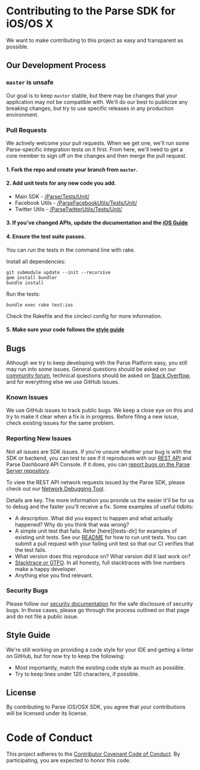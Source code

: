 # Contributing to the Parse SDK for iOS/OS X
We want to make contributing to this project as easy and transparent as possible.

## Our Development Process

### `master` is unsafe
Our goal is to keep `master` stable, but there may be changes that your application may not be compatible with. We'll do our best to publicize any breaking changes, but try to use specific releases in any production environment.

### Pull Requests
We actively welcome your pull requests. When we get one, we'll run some Parse-specific integration tests on it first. From here, we'll need to get a core member to sign off on the changes and then merge the pull request.

#### 1. Fork the repo and create your branch from `master`.

#### 2. Add unit tests for any new code you add.
- Main SDK - [/Parse/Tests/Unit/](/Parse/Tests/Unit/)
- Facebook Utils - [/ParseFacebookUtils/Tests/Unit/](/ParseFacebookUtils/Tests/Unit/)
- Twitter Utils - [/ParseTwitterUtils/Tests/Unit/](/ParseTwitterUtils/Tests/Unit/)

#### 3. If you've changed APIs, update the documentation and the [iOS Guide](https://github.com/parse-community/docs/tree/gh-pages/_includes/ios)

#### 4. Ensure the test suite passes.
You can run the tests in the command line with rake.

Install all dependencies:
```
git submodule update --init --recursive
gem install bundler
bundle install
```
Run the tests:
```
bundle exec rake test:ios
```
Check the Rakefile and the circleci config for more information.
   
#### 5. Make sure your code follows the [style guide](#style-guide)

## Bugs
Although we try to keep developing with the Parse Platform easy, you still may run into some issues. General questions should be asked on our [community forum](community-forum), technical questions should be asked on [Stack Overflow][stack-overflow], and for everything else we use GitHub issues.

### Known Issues
We use GitHub issues to track public bugs. We keep a close eye on this and try to make it clear when a fix is in progress. Before filing a new issue, check existing issues for the same problem.

### Reporting New Issues
Not all issues are SDK issues. If you're unsure whether your bug is with the SDK or backend, you can test to see if it reproduces with our [REST API][rest-api] and Parse Dashboard API Console. If it does, you can [report bugs on the Parse Server repository](https://github.com/parse-community/parse-server/issues/new/choose).

To view the REST API network requests issued by the Parse SDK, please check out our [Network Debugging Tool][network-debugging-tool].

Details are key. The more information you provide us the easier it'll be for us to debug and the faster you'll receive a fix. Some examples of useful tidbits:

* A description. What did you expect to happen and what actually happened? Why do you think that was wrong?
* A simple unit test that fails. Refer [here][tests-dir] for examples of existing unit tests. See our [README](README.md#usage) for how to run unit tests. You can submit a pull request with your failing unit test so that our CI verifies that the test fails.
* What version does this reproduce on? What version did it last work on?
* [Stacktrace or GTFO][stacktrace-or-gtfo]. In all honesty, full stacktraces with line numbers make a happy developer.
* Anything else you find relevant.


### Security Bugs
Please follow our [security documentation](https://github.com/parse-community/.github/blob/master/SECURITY.md) for the safe disclosure of security bugs. In those cases, please go through the process outlined on that page and do not file a public issue.

## Style Guide
We're still working on providing a code style for your IDE and getting a linter on GitHub, but for now try to keep the following:

* Most importantly, match the existing code style as much as possible.
* Try to keep lines under 120 characters, if possible.

## License
By contributing to Parse iOS/OSX SDK, you agree that your contributions will be licensed under its license.

# Code of Conduct
This project adheres to the [Contributor Covenant Code of Conduct](https://github.com/parse-community/.github/blob/master/CODE_OF_CONDUCT.md). By participating, you are expected to honor this code.

 [stack-overflow]: http://stackoverflow.com/tags/parse-platform
 [rest-api]: https://docs.parseplatform.org/rest/guide/
 [network-debugging-tool]: https://github.com/ParsePlatform/Parse-SDK-iOS-OSX/wiki/Network-Debug-Tool
 [stacktrace-or-gtfo]: http://i.imgur.com/jacoj.jpg
 [community-forum]: https://community.parseplatform.org
